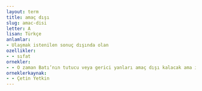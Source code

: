 ```yaml
---
layout: term
title: amaç dışı
slug: amac-disi
letter: A
lisan: Türkçe
anlamlar:
- Ulaşmak istenilen sonuç dışında olan
ozellikler:
- - sıfat
ornekler:
- - O zaman Batı’nın tutucu veya gerici yanları amaç dışı kalacak ama insanlığın yücelmesindeki katkısı unutulmayacaktır.
orneklerkaynak:
- - Çetin Yetkin
---
```

